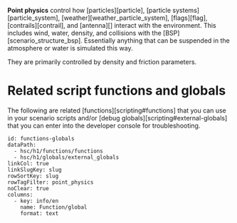 **Point physics** control how [particles][particle], [particle systems][particle_system], [weather][weather_particle_system], [flags][flag], [contrails][contrail], and [antenna][] interact with the environment. This includes wind, water, density, and collisions with the [BSP][scenario_structure_bsp]. Essentially anything that can be suspended in the atmosphere or water is simulated this way.

They are primarily controlled by density and friction parameters.

# Related script functions and globals
The following are related [functions][scripting#functions] that you can use in your scenario scripts and/or [debug globals][scripting#external-globals] that you can enter into the developer console for troubleshooting.

```.table
id: functions-globals
dataPath:
  - hsc/h1/functions/functions
  - hsc/h1/globals/external_globals
linkCol: true
linkSlugKey: slug
rowSortKey: slug
rowTagFilter: point_physics
noClear: true
columns:
  - key: info/en
    name: Function/global
    format: text
```

